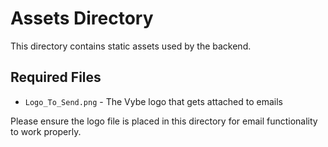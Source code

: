 # Assets Directory

This directory contains static assets used by the backend.

## Required Files

- `Logo_To_Send.png` - The Vybe logo that gets attached to emails

Please ensure the logo file is placed in this directory for email functionality to work properly.